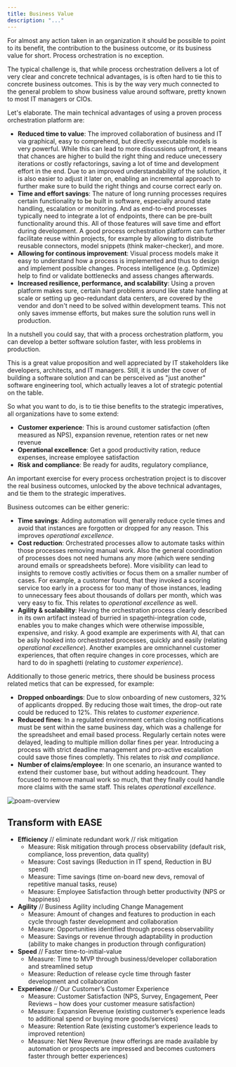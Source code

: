 ```yaml
---
title: Business Value
description: "..."
---
```


For almost any action taken in an organization it should be possible to point to its benefit, the contribution to the business outcome, or its business value for short. Process orchestration is no exception.

The typical challenge is, that while process orchestration delivers a lot of very clear and concrete technical advantages, is is often hard to tie this to concrete business outcomes. This is by the way very much connected to the general problem to show business value around software, pretty known to most IT managers or CIOs.

Let's elaborate. The main technical advantages of using a proven process orchestration platform are:

- **Reduced time to value**: The improved collaboration of business and IT via graphical, easy to comprehend, but directly executable models is very powerful. While this can lead to more discussions upfront, it means that chances are higher to build the right thing and reduce unecessery iterations or costly refactorings, saving a lot of time and development effort in the end. Due to an improved understandability of the solution, it is also easier to adjust it later on, enabling an incremental approach to further make sure to build the right things and course correct early on.
- **Time and effort savings**: The nature of long running processes requires certain functionality to be built in software, especially around state handling, escalation or monitoring. And as end-to-end processes typically need to integrate a lot of endpoints, there can be pre-built functionality around this. All of those features will save time and effort during development. A good process orchestration platform can further facilitate reuse within projects, for example by allowing to distribute reusable connectors, model snippets (think maker-checker), and more.
- **Allowing for continous improvement**: Visual process models make it easy to understand how a process is implemented and thus to design and implement possible changes. Process intelligence (e.g. Optimize) help to find or validate bottlenecks and assess changes afterwards.
- **Increased resilience, performance, and scalability**: Using a proven platform makes sure, certain hard problems around like state handling at scale or setting up geo-redundant data centers, are covered by the vendor and don't need to be solved within development teams. This not only saves immense efforts, but makes sure the solution runs well in production.

In a nutshell you could say, that with a process orchestration platform, you can develop a better software solution faster, with less problems in production.

This is a great value proposition and well appreciated by IT stakeholders like developers, architects, and IT managers. Still, it is under the cover of building a software solution and can be persceived as "just another" software engineering tool, which actually leaves a lot of strategic potential on the table.

So what you want to do, is to tie thise benefits to the strategic imperatives, all organizations have to some extend:

- **Customer experience**: This is around customer satisfaction (often measured as NPS), expansion revenue, retention rates or net new revenue
- **Operational excellence**: Get a good productivity ration, reduce expenses, increase employee satisfaction
- **Risk and compliance**: Be ready for audits, regulatory compliance,

An important exercise for every process orchestration project is to discover the real business outcomes, unlocked by the above technical advantages, and tie them to the strategic imperatives.

Business outcomes can be either generic:

- **Time savings**: Adding automation will generally reduce cycle times and avoid that instances are forgotten or dropped for any reason. This improves _operational excellence_.
- **Cost reduction**: Orchestrated processes allow to automate tasks within those processes removing manual work. Also the general coordination of processes does not need humans any more (which were sending around emails or spreadsheets before). More visibility can lead to insights to remove costly activities or focus them on a smaller number of cases. For example, a customer found, that they invoked a scoring service too early in a process for too many of those instances, leading to unnecessary fees about thousands of dollars per month, which was very easy to fix. This relates to _operational excellence_ as well.
- **Agility & scalability**: Having the orchestration process clearly described in its own artifact instead of burried in spagethi-integration code, enables you to make changes which were otherwise impossible, expensive, and risky. A good example are experiments with AI, that can be asily hooked into orchestrated processes, quickly and easily (relating _operational excellence_). Another examples are omnichannel customer experiences, that often require changes in core processes, which are hard to do in spaghetti (relating to _customer experience_).

Additionally to those generic metrics, there should be business process related metics that can be expressed, for example:

- **Dropped onboardings**: Due to slow onboarding of new customers, 32% of applicants dropped. By reducing those wait times, the drop-out rate could be reduced to 12%. This relates to _customer experience_.
- **Reduced fines**: In a regulated environment certain closing notifications must be sent within the same business day, which was a challenge for the spreadsheet and email based process. Regularly certain notes were delayed, leading to multiple million dollar fines per year. Introducing a process with strict deadline management and pro-active escalation could save those fines completly. This relates to _risk and compliance_.
- **Number of claims/employee**: In one scenario, an insurance wanted to extend their customer base, but without adding headcount. They focused to remove manual work so much, that they finally could handle more claims with the same staff. This relates _operational excellence_.

![poam-overview](assets/value-framework.png)

## Transform with EASE

- **Efficiency** // eliminate redundant work // risk mitigation
  - Measure: Risk mitigation through process observability (default risk, compliance, loss prevention, data quality)
  - Measure: Cost savings (Reduction in IT spend, Reduction in BU spend)
  - Measure: Time savings (time on-board new devs, removal of repetitive manual tasks, reuse)
  - Measure: Employee Satisfaction through better productivity (NPS or happiness)
- **Agility** // Business Agility including Change Management
  - Measure: Amount of changes and features to production in each cycle through faster development and collaboration
  - Measure: Opportunities identified through process observability
  - Measure: Savings or revenue through adaptability in production (ability to make changes in production through configuration)
- **Speed** // Faster time-to-initial-value
  - Measure: Time to MVP through business/developer collaboration and streamlined setup
  - Measure: Reduction of release cycle time through faster development and collaboration
- **Experience** // Our Customer’s Customer Experience
  - Measure: Customer Satisfaction (NPS, Survey, Engagement, Peer Reviews – how does your customer measure satisfaction)
  - Measure: Expansion Revenue (existing customer’s experience leads to additional spend or buying more goods/services)
  - Measure: Retention Rate (existing customer’s experience leads to improved retention)
  - Measure: Net New Revenue (new offerings are made available by automation or prospects are impressed and becomes customers faster through better experiences)
